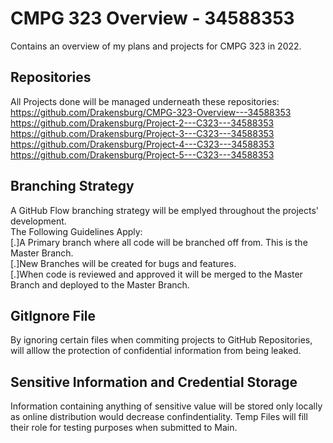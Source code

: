 # CMPG 323 Overview - 34588353
Contains an overview of my plans and projects for CMPG 323 in 2022.

## Repositories
All Projects done will be managed underneath these repositories:<br />
https://github.com/Drakensburg/CMPG-323-Overview---34588353<br />
https://github.com/Drakensburg/Project-2---C323---34588353<br />
https://github.com/Drakensburg/Project-3---C323---34588353<br />
https://github.com/Drakensburg/Project-4---C323---34588353<br />
https://github.com/Drakensburg/Project-5---C323---34588353

## Branching Strategy
A GitHub Flow branching strategy will be emplyed throughout the projects' development.<br />
The Following Guidelines Apply:<br />
[.]A Primary branch where all code will be branched off from. This is the Master Branch.  
[.]New Branches will be created for bugs and features.<br />
[.]When code is reviewed and approved it will be merged to the Master Branch and deployed to the Master Branch.<br />

## GitIgnore File
By ignoring certain files when commiting projects to GitHub Repositories, will alllow the protection of confidential information from being leaked.

## Sensitive Information and Credential Storage
Information containing anything of sensitive value will be stored only locally as online distribution would decrease confindentiality. Temp Files will fill their role for testing purposes when submitted to Main.
